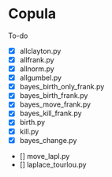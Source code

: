 # Copula

To-do
- [x] allclayton.py
- [x] allfrank.py
- [x] allnorm.py
- [x] allgumbel.py
- [x] bayes_birth_only_frank.py
- [x] bayes_birth_frank.py
- [x] bayes_move_frank.py
- [x] bayes_kill_frank.py
- [x] birth.py
- [x] kill.py
- [x] bayes_change.py
- [] move_lapl.py
- [] laplace_tourlou.py
